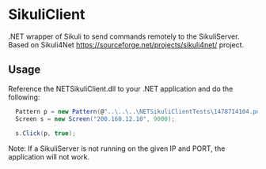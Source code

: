 # SikuliClient
.NET wrapper of Sikuli to send commands remotely to the SikuliServer. Based on Sikuli4Net https://sourceforge.net/projects/sikuli4net/ project.


## Usage

Reference the NETSikuliClient.dll to your .NET application and do the following:

```cs
  Pattern p = new Pattern(@"..\..\..\NETSikuliClientTests\1478714104.png");
  Screen s = new Screen("200.160.12.10", 9000);
  
  s.Click(p, true);
```

Note: If a SikuliServer is not running on the given IP and PORT, the application will not work.
